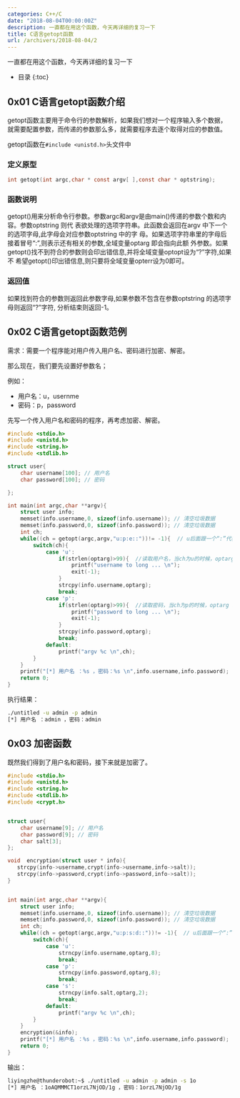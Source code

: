 ```yaml
---
categories: C++/C
date: "2018-08-04T00:00:00Z"
description: 一直都在用这个函数，今天再详细的复习一下
title: C语言getopt函数
url: /archivers/2018-08-04/2
---
```


一直都在用这个函数，今天再详细的复习一下
<!--more-->
* 目录
{:toc}

## 0x01 C语言getopt函数介绍

getopt函数主要用于命令行的参数解析，如果我们想对一个程序输入多个数据，就需要配置参数，而传递的参数那么多，就需要程序去逐个取得对应的参数值。

getopt函数在`#include <unistd.h>`头文件中

### 定义原型

```c
int getopt(int argc,char * const argv[ ],const char * optstring);
```
### 函数说明

getopt()用来分析命令行参数。参数argc和argv是由main()传递的参数个数和内容。参数optstring 则代
表欲处理的选项字符串。此函数会返回在argv 中下一个的选项字母,此字母会对应参数optstring 中的字
母。如果选项字符串里的字母后接着冒号“:”,则表示还有相关的参数,全域变量optarg 即会指向此额
外参数。如果getopt()找不到符合的参数则会印出错信息,并将全域变量optopt设为“?”字符,如果不
希望getopt()印出错信息,则只要将全域变量opterr设为0即可。

### 返回值

如果找到符合的参数则返回此参数字母,如果参数不包含在参数optstring 的选项字母则返回“?”字符,
分析结束则返回-1。

## 0x02 C语言getopt函数范例

需求：需要一个程序能对用户传入用户名、密码进行加密、解密。

那么现在，我们要先设置好参数名；

例如：

* 用户名：u，usernme
* 密码：p，password

先写一个传入用户名和密码的程序，再考虑加密、解密。

```c
#include <stdio.h>
#include <unistd.h>
#include <string.h>
#include <stdlib.h>

struct user{
    char username[100]; // 用户名
    char password[100]; // 密码

};

int main(int argc,char **argv){
    struct user info;
    memset(info.username,0, sizeof(info.username)); // 清空垃圾数据
    memset(info.password,0, sizeof(info.password)); // 清空垃圾数据
    int ch;
    while((ch = getopt(argc,argv,"u:p:e::"))!= -1){  // u后面跟一个“:”代表是必须要参数值 e后面跟两个“:” 代表参数可有可无，不需要参数
        switch(ch){
            case 'u':
                if(strlen(optarg)>99){  //读取用户名，当ch为u的时候，optarg 就代表当前参数值了。
                    printf("username to long ... \n");
                    exit(-1);
                }
                strcpy(info.username,optarg);
                break;
            case 'p':
                if(strlen(optarg)>99){  //读取密码，当ch为p的时候，optarg 就代表当前参数值了。
                    printf("password to long ... \n");
                    exit(-1);
                }
                strcpy(info.password,optarg);
                break;
            default:
                printf("argv %c \n",ch);
        }
    }
    printf("[*] 用户名 ：%s ，密码：%s \n",info.username,info.password);
    return 0;
}
```

执行结果：

```sh
./untitled -u admin -p admin
[*] 用户名 ：admin ，密码：admin
```
## 0x03 加密函数

既然我们得到了用户名和密码，接下来就是加密了。

```c
#include <stdio.h>
#include <unistd.h>
#include <string.h>
#include <stdlib.h>
#include <crypt.h>


struct user{
    char username[9]; // 用户名
    char password[9]; // 密码
    char salt[3];
};

void  encryption(struct user * info){
   strcpy(info->username,crypt(info->username,info->salt));
   strcpy(info->password,crypt(info->password,info->salt));
}


int main(int argc,char **argv){
    struct user info;
    memset(info.username,0, sizeof(info.username)); // 清空垃圾数据
    memset(info.password,0, sizeof(info.password)); // 清空垃圾数据
    int ch;
    while((ch = getopt(argc,argv,"u:p:s:d::"))!= -1){  // u后面跟一个“:”代表是必须要参数值 e后面跟两个“:” 代表参数可有可无，不需要参数
        switch(ch){
            case 'u':
                strncpy(info.username,optarg,8);
                break;
            case 'p':
                strncpy(info.password,optarg,8);
                break;
            case 's':
                strncpy(info.salt,optarg,2);
                break;
            default:
                printf("argv %c \n",ch);
        }
    }
    encryption(&info);
    printf("[*] 用户名 ：%s ，密码：%s \n",info.username,info.password);
    return 0;
}
```

输出：
```sh
liyingzhe@thunderobot:~$ ./untitled -u admin -p admin -s 1o
[*] 用户名 ：1oAQMMMCT1orzL7NjOD/1g ，密码：1orzL7NjOD/1g
```